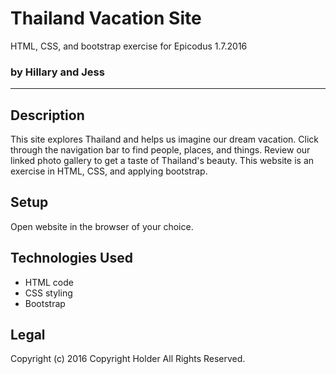 # Thailand Vacation Site
HTML, CSS, and bootstrap exercise for Epicodus 1.7.2016
### by Hillary and Jess

***

## Description
This site explores Thailand and helps us imagine our dream vacation. Click through the navigation bar to find people, places, and things. Review our linked photo gallery to get a taste of Thailand's beauty. This website is an exercise in HTML, CSS, and applying bootstrap.

## Setup
Open website in the browser of your choice.

## Technologies Used
* HTML code
* CSS styling
* Bootstrap

## Legal
Copyright (c) 2016 Copyright Holder All Rights Reserved.
